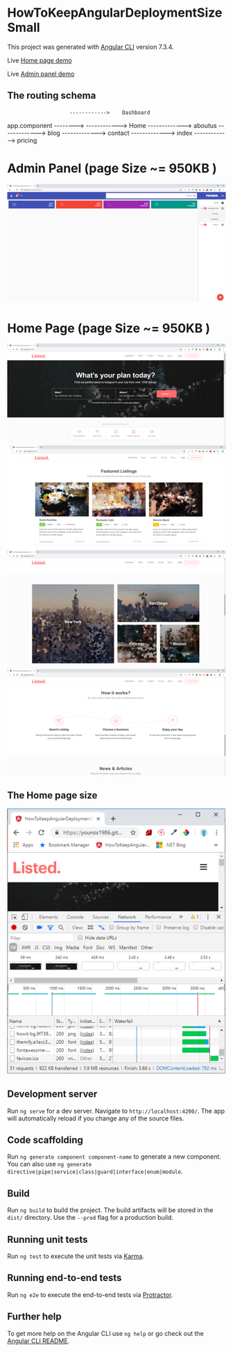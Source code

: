 # HowToKeepAngularDeploymentSizeSmall

This project was generated with [Angular CLI](https://github.com/angular/angular-cli) version 7.3.4.

Live <a target='_blank' href='https://younos1986.github.io/HowToKeepAngularDeploymentSizeSmall/#'> Home page demo </a> 

Live <a target='_blank' href='https://younos1986.github.io/HowToKeepAngularDeploymentSizeSmall/#/dashboard'> Admin panel demo </a> 



## The routing schema 

                        ------------>    Dashboard
app.component -------->
                        ------------>    Home     -------------> aboutus
                                                  -------------> blog
                                                  -------------> contact
                                                  -------------> index
                                                  -------------> pricing
                                                    


# Admin Panel  (page Size ~= 950KB )

<img  src='https://raw.githubusercontent.com/younos1986/HowToKeepAngularDeploymentSizeSmall/master/doc/dashboard.png' />




# Home Page (page Size ~= 950KB )

<img  src='https://raw.githubusercontent.com/younos1986/HowToKeepAngularDeploymentSizeSmall/master/doc/homepage.png' />


## The Home page size

<img src='https://raw.githubusercontent.com/younos1986/HowToKeepAngularDeploymentSizeSmall/master/doc/inspected_hompage.png'/>


## Development server

Run `ng serve` for a dev server. Navigate to `http://localhost:4200/`. The app will automatically reload if you change any of the source files.

## Code scaffolding

Run `ng generate component component-name` to generate a new component. You can also use `ng generate directive|pipe|service|class|guard|interface|enum|module`.

## Build

Run `ng build` to build the project. The build artifacts will be stored in the `dist/` directory. Use the `--prod` flag for a production build.

## Running unit tests

Run `ng test` to execute the unit tests via [Karma](https://karma-runner.github.io).

## Running end-to-end tests

Run `ng e2e` to execute the end-to-end tests via [Protractor](http://www.protractortest.org/).

## Further help

To get more help on the Angular CLI use `ng help` or go check out the [Angular CLI README](https://github.com/angular/angular-cli/blob/master/README.md).
